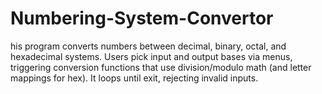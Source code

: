 # Numbering-System-Convertor
his program converts numbers between decimal, binary, octal, and hexadecimal systems. Users pick input and output bases via menus, triggering conversion functions that use division/modulo math (and letter mappings for hex). It loops until exit, rejecting invalid inputs.
